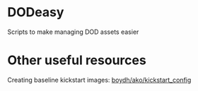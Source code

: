# DODeasy
Scripts to make managing DOD assets easier 

# Other useful resources
Creating baseline kickstart images: [boydh/ako/kickstart_config](https://github.com/boydhako/kickstart_config)
